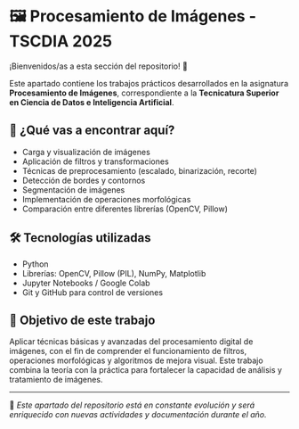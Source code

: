 # 🖼️ Procesamiento de Imágenes - TSCDIA 2025

¡Bienvenidos/as a esta sección del repositorio! 📁

Este apartado contiene los trabajos prácticos desarrollados en la asignatura **Procesamiento de Imágenes**, correspondiente a la **Tecnicatura Superior en Ciencia de Datos e Inteligencia Artificial**.

## 📌 ¿Qué vas a encontrar aquí?

- Carga y visualización de imágenes
- Aplicación de filtros y transformaciones
- Técnicas de preprocesamiento (escalado, binarización, recorte)
- Detección de bordes y contornos
- Segmentación de imágenes
- Implementación de operaciones morfológicas
- Comparación entre diferentes librerías (OpenCV, Pillow)

## 🛠 Tecnologías utilizadas

- Python
- Librerías: OpenCV, Pillow (PIL), NumPy, Matplotlib
- Jupyter Notebooks / Google Colab
- Git y GitHub para control de versiones

## 🎯 Objetivo de este trabajo

Aplicar técnicas básicas y avanzadas del procesamiento digital de imágenes, con el fin de comprender el funcionamiento de filtros, operaciones morfológicas y algoritmos de mejora visual. Este trabajo combina la teoría con la práctica para fortalecer la capacidad de análisis y tratamiento de imágenes.

---

📌 *Este apartado del repositorio está en constante evolución y será enriquecido con nuevas actividades y documentación durante el año.*


